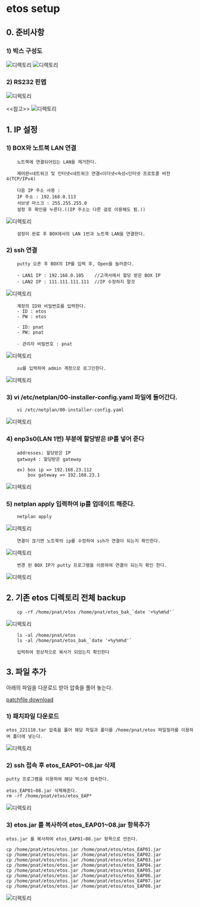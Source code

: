 # etos setup

## 0. 준비사항

### 1) 박스 구성도
![디렉토리](./2022_11_10/box1.png)
![디렉토리](./2022_11_10/box2.png)



### 2) RS232 핀맵
![디렉토리](./2022_11_10/rs232-con.png)




<<참고>>
![디렉토리](./2022_11_10/rs232-pinmap.png)







## 1. **IP 설정**


### **1) BOX와 노트북 LAN 연결**
        노트북에 연결되어있는 LAN을 제거한다.

        제어판<네트워크 및 인터넷<네트워크 연결<이더넷<속성<인터넷 프로토콜 버전4(TCP/IPv4)

        다음 IP 주소 사용 : 
        IP 주소 : 192.168.0.113
        서브넷 마스크 : 255.255.255.0
        설정 후 확인을 누른다.((IP 주소는 다른 걸로 이용해도 됨.))

![디렉토리](./2022_11_10/notebook-ip.png)

        설정이 완료 후 BOX에서의 LAN 1번과 노트북 LAN을 연결한다.


### **2) ssh 연결**
        putty 오픈 후 BOX의 IP를 입력 후, Open을 눌러준다.

        - LAN1 IP : 192.168.0.105    //고객사에서 할당 받은 BOX IP
        - LAN2 IP : 111.111.111.111  //IP 수정하지 말것

![디렉토리](./2022_11_10/putty.png)

        계정의 ID와 비밀번호를 입력한다.
        - ID : etos
        - PW : etos

        - ID: pnat
        - PW: pnat

        - 관리자 비밀번호 : pnat

![디렉토리](./2022_11_10/login.png)


        su를 입력하여 admin 계정으로 로그인한다.
        
![디렉토리](./2022_11_10/su-admin.png)


### **3) vi /etc/netplan/00-installer-config.yaml 파일에 들어간다.**
        vi /etc/netplan/00-installer-config.yaml

![디렉토리](./2022_11_10/ip1.png)



### **4) enp3s0(LAN 1번) 부분에 할당받은 IP를 넣어 준다**
        addresses: 할당받은 IP
        gatway4 : 할당받은 gateway 
        
        ex) box ip => 192.168.23.112
            box gateway => 192.168.23.1

![디렉토리](./2022_11_10/ip2.png)


### **5) netplan apply 입력하여 ip를 업데이트 해준다.**
        netplan apply

![디렉토리](./2022_11_10/ip3.png)

        연결이 끊기면 노트북의 ip를 수정하여 ssh가 연결이 되는지 확인한다.

![디렉토리](./2022_11_10/notebook-ip2.png)

        변경 된 BOX IP가 putty 프로그램을 이용하여 연결이 되는지 확인 한다.

![디렉토리](./2022_11_10/notebook-ip3.png)


## 2. 기존 etos 디렉토리 전체 backup

        cp -rf /home/pnat/etos /home/pnat/etos_bak_`date '+%y%m%d'`
        
![디렉토리](./2022_11_10/backup-cmd.png)


        ls -al /home/pnat/etos
        ls -al /home/pnat/etos_bak_`date '+%y%m%d'`

        입력하여 정상적으로 복사가 되었는지 확인한다





## 3. 파일 추가

아래의 파일을 다운로드 받아 압축을 풀어 놓는다.

[patchfile download](./2022_11_10/etos_221110.tar)
 

### 1) 패치파일 다운로드
    etos_221110.tar 압축을 풀어 해당 파일과 폴더를 /home/pnat/etos 파일질라를 이용하여 폴더에 넣는다.

![디렉토리](./2022_11_10/ftp.png)

 ### 2) ssh 접속 후 etos_EAP01~08.jar 삭제 
    putty 프로그램을 이용하여 해당 박스에 접속한다.

    etos_EAP01~08.jar 삭제해준다.
    rm -rf /home/pnat/etos/etos_EAP*

![디렉토리](./2022_11_10/rm-eap.png)


### 3)  etos.jar 를 복사하여 etos_EAP01~08.jar 항목추가
    etos.jar 를 복사하여 etos_EAP01~08.jar 항목으로 만든다.

    cp /home/pnat/etos/etos.jar /home/pnat/etos/etos_EAP01.jar
    cp /home/pnat/etos/etos.jar /home/pnat/etos/etos_EAP02.jar
    cp /home/pnat/etos/etos.jar /home/pnat/etos/etos_EAP03.jar
    cp /home/pnat/etos/etos.jar /home/pnat/etos/etos_EAP04.jar
    cp /home/pnat/etos/etos.jar /home/pnat/etos/etos_EAP05.jar
    cp /home/pnat/etos/etos.jar /home/pnat/etos/etos_EAP06.jar
    cp /home/pnat/etos/etos.jar /home/pnat/etos/etos_EAP07.jar
    cp /home/pnat/etos/etos.jar /home/pnat/etos/etos_EAP08.jar

![디렉토리](./2022_11_10/cp-eap.png)
